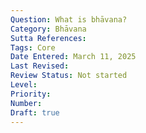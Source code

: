 ```yaml
---
Question: What is bhāvana?
Category: Bhāvana
Sutta References:
Tags: Core
Date Entered: March 11, 2025
Last Revised:
Review Status: Not started
Level: 
Priority: 
Number: 
Draft: true
---
```

